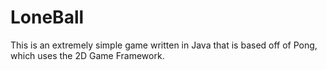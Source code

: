 # LoneBall
This is an extremely simple game written in Java that is based off of Pong, which uses the 2D Game Framework.
